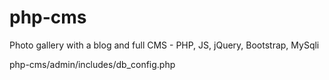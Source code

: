 # php-cms
Photo gallery with a blog and full CMS - PHP, JS, jQuery, Bootstrap, MySqli

php-cms/admin/includes/db_config.php
